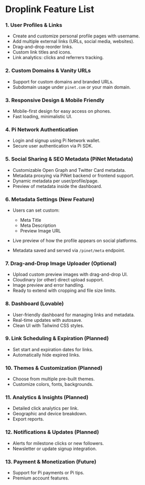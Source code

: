 # Droplink Feature List

### 1. **User Profiles & Links**

* Create and customize personal profile pages with username.
* Add multiple external links (URLs, social media, websites).
* Drag-and-drop reorder links.
* Custom link titles and icons.
* Link analytics: clicks and referrers tracking.

### 2. **Custom Domains & Vanity URLs**

* Support for custom domains and branded URLs.
* Subdomain usage under `pinet.com` or your main domain.

### 3. **Responsive Design & Mobile Friendly**

* Mobile-first design for easy access on phones.
* Fast loading, minimalistic UI.

### 4. **Pi Network Authentication**

* Login and signup using Pi Network wallet.
* Secure user authentication via Pi SDK.

### 5. **Social Sharing & SEO Metadata (PiNet Metadata)**

* Customizable Open Graph and Twitter Card metadata.
* Metadata proxying via PiNet backend or frontend support.
* Dynamic metadata per user/profile/page.
* Preview of metadata inside the dashboard.

### 6. **Metadata Settings (New Feature)**

* Users can set custom:

  * Meta Title
  * Meta Description
  * Preview Image URL
* Live preview of how the profile appears on social platforms.
* Metadata saved and served via `/pinet/meta` endpoint.

### 7. **Drag-and-Drop Image Uploader (Optional)**

* Upload custom preview images with drag-and-drop UI.
* Cloudinary (or other) direct upload support.
* Image preview and error handling.
* Ready to extend with cropping and file size limits.

### 8. **Dashboard (Lovable)**

* User-friendly dashboard for managing links and metadata.
* Real-time updates with autosave.
* Clean UI with Tailwind CSS styles.

### 9. **Link Scheduling & Expiration (Planned)**

* Set start and expiration dates for links.
* Automatically hide expired links.

### 10. **Themes & Customization (Planned)**

* Choose from multiple pre-built themes.
* Customize colors, fonts, backgrounds.

### 11. **Analytics & Insights (Planned)**

* Detailed click analytics per link.
* Geographic and device breakdown.
* Export reports.

### 12. **Notifications & Updates (Planned)**

* Alerts for milestone clicks or new followers.
* Newsletter or update signup integration.

### 13. **Payment & Monetization (Future)**

* Support for Pi payments or Pi tips.
* Premium account features.


